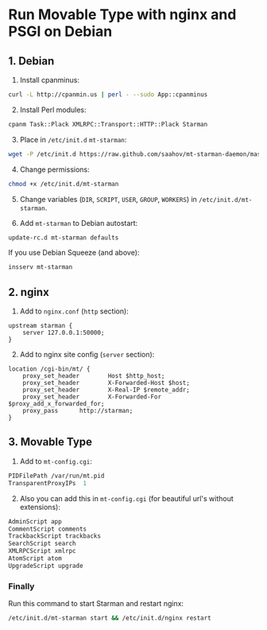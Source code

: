 # Run Movable Type with nginx and PSGI on Debian

## 1. Debian

 1. Install cpanminus:
```sh
curl -L http://cpanmin.us | perl - --sudo App::cpanminus
```

 2. Install Perl modules:
```sh
cpanm Task::Plack XMLRPC::Transport::HTTP::Plack Starman
```

 3. Place in `/etc/init.d` `mt-starman`:
```sh
wget -P /etc/init.d https://raw.github.com/saahov/mt-starman-daemon/master/debian/mt-starman
```

 4. Change permissions:
```sh
chmod +x /etc/init.d/mt-starman
```

 5. Change variables (`DIR`, `SCRIPT`, `USER`, `GROUP`, `WORKERS`) in `/etc/init.d/mt-starman`.

 6. Add `mt-starman` to Debian autostart:
```sh
update-rc.d mt-starman defaults
```

 If you use Debian Squeeze (and above):
```sh
insserv mt-starman
```

## 2. nginx

 1. Add to `nginx.conf` (`http` section):
```nginx
upstream starman {
    server 127.0.0.1:50000;
}
```

 2. Add to nginx site config (`server` section):
```nginx
location /cgi-bin/mt/ {
    proxy_set_header        Host $http_host;
    proxy_set_header        X-Forwarded-Host $host;
    proxy_set_header        X-Real-IP $remote_addr;
    proxy_set_header        X-Forwarded-For $proxy_add_x_forwarded_for;
    proxy_pass      http://starman;
}
```

## 3. Movable Type

 1. Add to `mt-config.cgi`:
```perl
PIDFilePath /var/run/mt.pid
TransparentProxyIPs  1
```

 2. Also you can add this in `mt-config.cgi` (for beautiful url's without extensions):
```perl
AdminScript app
CommentScript comments
TrackbackScript trackbacks
SearchScript search
XMLRPCScript xmlrpc
AtomScript atom
UpgradeScript upgrade
```

### Finally

Run this command to start Starman and restart nginx:
```bash
/etc/init.d/mt-starman start && /etc/init.d/nginx restart
```
